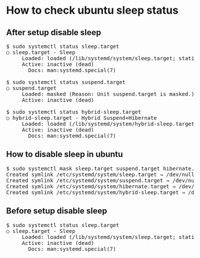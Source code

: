 # How to check ubuntu sleep status

## After setup disable sleep 
<pre>
$ sudo systemctl status sleep.target
○ sleep.target - Sleep
     Loaded: loaded (/lib/systemd/system/sleep.target; static)
     Active: inactive (dead)
       Docs: man:systemd.special(7)
     
$ sudo systemctl status suspend.target
○ suspend.target
     Loaded: masked (Reason: Unit suspend.target is masked.)
     Active: inactive (dead)
     
$ sudo systemctl status hybrid-sleep.target
○ hybrid-sleep.target - Hybrid Suspend+Hibernate
     Loaded: loaded (/lib/systemd/system/hybrid-sleep.target; static)
     Active: inactive (dead)
       Docs: man:systemd.special(7)
</pre>

## How to disable sleep in ubuntu

<pre>
$ sudo systemctl mask sleep.target suspend.target hibernate.target hybrid-sleep.target
Created symlink /etc/systemd/system/sleep.target → /dev/null.
Created symlink /etc/systemd/system/suspend.target → /dev/null.
Created symlink /etc/systemd/system/hibernate.target → /dev/null.
Created symlink /etc/systemd/system/hybrid-sleep.target → /dev/null.
</pre>

## Before setup disable sleep
<pre>
$ sudo systemctl status sleep.target
○ sleep.target - Sleep
     Loaded: loaded (/lib/systemd/system/sleep.target; static)
     Active: inactive (dead)
       Docs: man:systemd.special(7)
</pre>
